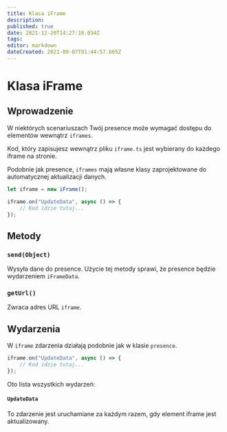 ```yaml
---
title: Klasa iFrame
description:
published: true
date: 2021-12-20T14:27:18.034Z
tags:
editor: markdown
dateCreated: 2021-09-07T01:44:57.665Z
---
```


# Klasa iFrame

## Wprowadzenie

W niektórych scenariuszach Twój presence może wymagać dostępu do elementów wewnątrz `iframes`.

Kod, który zapisujesz wewnątrz pliku `iframe.ts` jest wybierany do każdego iframe na stronie.

Podobnie jak presence, `iframes` mają własne klasy zaprojektowane do automatycznej aktualizacji danych.

```ts
let iframe = new iFrame();

iframe.on("UpdateData", async () => {
    // Kod idzie tutaj...
});
```

## Metody

### `send(Object)`
Wysyła dane do presence. Użycie tej metody sprawi, że presence będzie wydarzeniem `iFrameData`.

### `getUrl()`
Zwraca adres URL `iframe`.

## Wydarzenia
W `iframe` zdarzenia działają podobnie jak w klasie `presence`.

```ts
iframe.on("UpdateData", async () => {
    // Kod idzie tutaj...
});
```

Oto lista wszystkich wydarzeń:

#### `UpdateData`

To zdarzenie jest uruchamiane za każdym razem, gdy element iframe jest aktualizowany.
